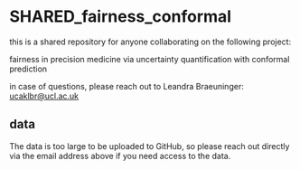 # SHARED_fairness_conformal
 
this is a shared repository for anyone collaborating on the following project:

fairness in precision medicine via uncertainty quantification with conformal prediction

<!-- 
please refer to the overleaf document for more information:

https://www.overleaf.com/read/nxpvdqkmsgnp#b69020
 -->


in case of questions, please reach out to Leandra Braeuninger:
ucaklbr@ucl.ac.uk


## data
The data is too large to be uploaded to GitHub, so please reach out directly via the email address above if you need access to the data.
